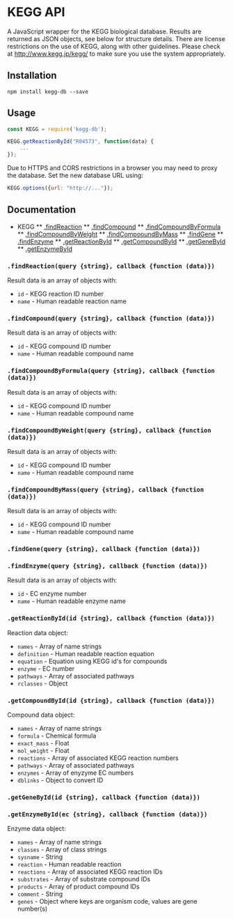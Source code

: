 # KEGG API

A JavaScript wrapper for the KEGG biological database. Results are returned as JSON objects, see below for structure details.
There are license restrictions on the use of KEGG, along with other guidelines. Please check at http://www.kegg.jp/kegg/ to make sure you use the system appropriately.

## Installation

```
npm install kegg-db --save
```

## Usage

```javascript
const KEGG = require('kegg-db');

KEGG.getReactionById("R04573", function(data) {
	...
});
```
Due to HTTPS and CORS restrictions in a browser you may need to proxy the database. Set the new database URL using:

```javascript
KEGG.options({url: "http://..."});
```

## Documentation

* KEGG
** [.findReaction](#findreaction)
** [.findCompound](#findcompound)
** [.findCompoundByFormula](#findcompoundbyformula)
** [.findCompoundByWeight](#findcompoundbyweight)
** [.findCompooundByMass](#findcompoundbymass)
** [.findGene](#findgene)
** [.findEnzyme](#findenzyme)
** [.getReactionById](#getreactionbyid)
** [.getCompoundById](#getcompoundbyid)
** [.getGeneById](#getgenebyid)
** [.getEnzymeById](#getenzymebyid)

<a name="findreaction"></a>

### `.findReaction(query {string}, callback {function (data)})`
Result data is an array of objects with:
* `id` - KEGG reaction ID number
* `name` - Human readable reaction name

<a name="findcompound"></a>

### `.findCompound(query {string}, callback {function (data)})`
Result data is an array of objects with:
* `id` - KEGG compound ID number
* `name` - Human readable compound name

<a name="findcompoundbyformula"></a>

### `.findCompoundByFormula(query {string}, callback {function (data)})`
Result data is an array of objects with:
* `id` - KEGG compound ID number
* `name` - Human readable compound name

<a name="findcompoundbyweight"></a>

### `.findCompoundByWeight(query {string}, callback {function (data)})`
Result data is an array of objects with:
* `id` - KEGG compound ID number
* `name` - Human readable compound name

<a name="findcompoundbymass"></a>

### `.findCompoundByMass(query {string}, callback {function (data)})`
Result data is an array of objects with:
* `id` - KEGG compound ID number
* `name` - Human readable compound name

<a name="findgene"></a>

### `.findGene(query {string}, callback {function (data)})`

<a name="findenzyme"></a>

### `.findEnzyme(query {string}, callback {function (data)})`
Result data is an array of objects with:
* `id` - EC enzyme number
* `name` - Human readable enzyme name

<a name="getreactionbyid"></a>

### `.getReactionById(id {string}, callback {function (data)})`
Reaction data object:
* `names` - Array of name strings
* `definition` - Human readable reaction equation
* `equation` - Equation using KEGG id's for compounds
* `enzyme` - EC number
* `pathways` - Array of associated pathways
* `rclasses` - Object

<a name="getcompoundbyid"></a>

### `.getCompoundById(id {string}, callback {function (data)})`
Compound data object:
* `names` - Array of name strings
* `formula` - Chemical formula
* `exact_mass` - Float
* `mol_weight` - Float
* `reactions` - Array of associated KEGG reaction numbers
* `pathways` - Array of associated pathways
* `enzymes` - Array of enyzyme EC numbers
* `dblinks` - Object to convert ID

<a name="getgenebyid"></a>

### `.getGeneById(id {string}, callback {function (data)})`

<a name="getenzymebyid"></a>

### `.getEnzymeById(ec {string}, callback {function (data)})`
Enzyme data object:
* `names` - Array of name strings
* `classes` - Array of class strings
* `sysname` - String
* `reaction` - Human readable reaction
* `reactions` - Array of associated KEGG reaction IDs
* `substrates` - Array of substrate compound IDs
* `products` - Array of product compound IDs
* `comment` - String
* `genes` - Object where keys are organism code, values are gene number(s)

